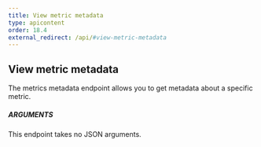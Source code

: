 ```yaml
---
title: View metric metadata
type: apicontent
order: 18.4
external_redirect: /api/#view-metric-metadata
---
```

## View metric metadata

The metrics metadata endpoint allows you to get metadata about a specific metric.

##### ARGUMENTS

This endpoint takes no JSON arguments.


